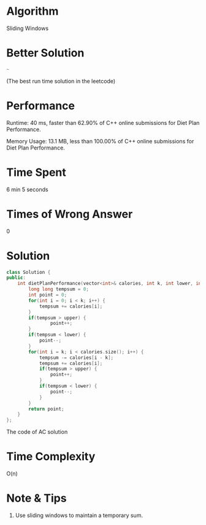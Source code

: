 # Algorithm

Sliding Windows

# Better Solution

```c++
~
```

(The best run time solution in the leetcode)

# Performance

Runtime: 40 ms, faster than 62.90% of C++ online submissions for Diet Plan Performance.

Memory Usage: 13.1 MB, less than 100.00% of C++ online submissions for Diet Plan Performance.

# Time Spent

6 min 5 seconds

# Times of Wrong Answer

0

# Solution

```c++
class Solution {
public:
    int dietPlanPerformance(vector<int>& calories, int k, int lower, int upper) {
        long long tempsum = 0;
        int point = 0;
        for(int i = 0; i < k; i++) {
            tempsum += calories[i];
        }
        if(tempsum > upper) {
                point++;
        }
        if(tempsum < lower) {
            point--;
        }
        for(int i = k; i < calories.size(); i++) {
            tempsum -= calories[i - k];
            tempsum += calories[i];
            if(tempsum > upper) {
                point++;
            }
            if(tempsum < lower) {
                point--;
            }
        }
        return point;
    }
};
```

The code of AC solution

# Time Complexity

O(n)

# Note & Tips

1. Use sliding windows to maintain a temporary sum.